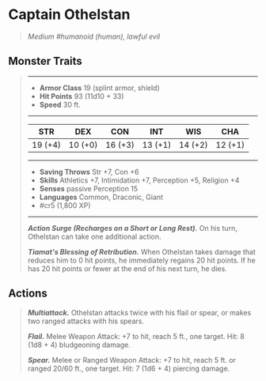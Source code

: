 # Captain Othelstan
>*Medium #humanoid (human), lawful evil*
## Monster Traits
>___
>- **Armor Class** 19 (splint armor, shield)
>- **Hit Points** 93 (11d10 + 33)
>- **Speed** 30 ft.
>___
>|STR|DEX|CON|INT|WIS|CHA|
>|:---:|:---:|:---:|:---:|:---:|:---:|
>|19 (+4)|10 (+0)|16 (+3)|13 (+1)|14 (+2)|12 (+1)|
>___
>- **Saving Throws** Str +7, Con +6
>- **Skills** Athletics +7, Intimidation +7, Perception +5, Religion +4
>- **Senses** passive Perception 15
>- **Languages** Common, Draconic, Giant
>- #cr5 (1,800 XP)
>___
>***Action Surge (Recharges on a Short or Long Rest).*** On his turn, Othelstan can take one additional action.  
>
>***Tiamat's Blessing of Retribution.*** When Othelstan takes damage that reduces him to 0 hit points, he immediately regains 20 hit points. If he has 20 hit points or fewer at the end of his next turn, he dies.  
>
## Actions
>***Multiattack.*** Othelstan attacks twice with his flail or spear, or makes two ranged attacks with his spears.  
>
>***Flail.*** Melee Weapon Attack: +7 to hit, reach 5 ft., one target. Hit: 8 (1d8 + 4) bludgeoning damage.  
>
>***Spear.*** Melee  or Ranged Weapon Attack: +7 to hit, reach 5 ft. or ranged 20/60 ft., one target. Hit: 7 (1d6 + 4) piercing damage.